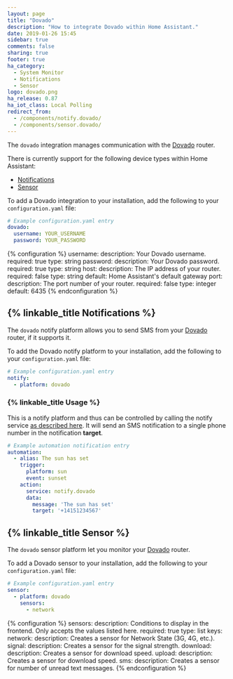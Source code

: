 ```yaml
---
layout: page
title: "Dovado"
description: "How to integrate Dovado within Home Assistant."
date: 2019-01-26 15:45
sidebar: true
comments: false
sharing: true
footer: true
ha_category:
  - System Monitor
  - Notifications
  - Sensor
logo: dovado.png
ha_release: 0.87
ha_iot_class: Local Polling
redirect_from:
  - /components/notify.dovado/
  - /components/sensor.dovado/
---
```


The `dovado` integration manages communication with the [Dovado](http://www.dovado.com/) router.

There is currently support for the following device types within Home Assistant:

- [Notifications](/components/dovado/#notifications)
- [Sensor](/components/dovado/#sensor)

To add a Dovado integration to your installation, add the following to your `configuration.yaml` file:

```yaml
# Example configuration.yaml entry
dovado:
  username: YOUR_USERNAME
  password: YOUR_PASSWORD
```

{% configuration %}
username:
  description: Your Dovado username.
  required: true
  type: string
password:
  description: Your Dovado password.
  required: true
  type: string
host:
  description: The IP address of your router.
  required: false
  type: string
  default: Home Assistant's default gateway
port:
  description:  The port number of your router.
  required: false
  type: integer
  default: 6435
{% endconfiguration %}

## {% linkable_title Notifications %}

The `dovado` notify platform allows you to send SMS from your [Dovado](http://www.dovado.com/) router, if it supports it.

To add the Dovado notify platform to your installation, add the following to your `configuration.yaml` file:

```yaml
# Example configuration.yaml entry
notify:
  - platform: dovado
```

### {% linkable_title Usage %}

This is a notify platform and thus can be controlled by calling the notify service [as described here](/components/notify/). It will send an SMS notification to a single phone number in the notification **target**.

```yaml
# Example automation notification entry
automation:
  - alias: The sun has set
    trigger:
      platform: sun
      event: sunset
    action:
      service: notify.dovado
      data:
        message: 'The sun has set'
        target: '+14151234567'
```

## {% linkable_title Sensor %}

The `dovado` sensor platform let you monitor your [Dovado](http://www.dovado.com/) router.

To add a Dovado sensor to your installation, add the following to your `configuration.yaml` file:

```yaml
# Example configuration.yaml entry
sensor:
  - platform: dovado
    sensors:
      - network
```

{% configuration %}
sensors:
  description: Conditions to display in the frontend. Only accepts the values listed here.
  required: true
  type: list
  keys:
    network:
      description: Creates a sensor for Network State (3G, 4G, etc.).
    signal:
      description: Creates a sensor for the signal strength.
    download:
      description: Creates a sensor for download speed.
    upload:
      description: Creates a sensor for download speed.
    sms:
      description: Creates a sensor for number of unread text messages.
{% endconfiguration %}
